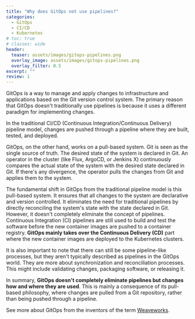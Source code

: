 ```yaml
---
title: "Why does GitOps not use pipelines?"
categories:
  - GitOps
  - CI/CD
  - Kubernetes
# toc: true
# classes: wide
header:
  teaser: assets/images/gitops-pipelines.png
  overlay_image: assets/images/gitops-pipelines.png
  overlay_filter: 0.5
excerpt: ""
review: 1
---
```


GitOps is a way to manage and apply changes to infrastructure and applications based on the Git version control system. The primary reason that GitOps doesn't traditionally use pipelines is because it uses a different paradigm for implementing changes.

In the traditional CI/CD (Continuous Integration/Continuous Delivery) pipeline model, changes are pushed through a pipeline where they are built, tested, and deployed.

GitOps, on the other hand, works on a pull-based system. Git is seen as the single source of truth. The desired state of the system is declared in Git. An operator in the cluster (like Flux, ArgoCD, or Jenkins X) continuously compares the actual state of the system with the desired state declared in Git. If there's any divergence, the operator pulls the changes from Git and applies them to the system.

The fundamental shift in GitOps from the traditional pipeline model is this pull-based system. It ensures that all changes to the system are declarative and version controlled. It eliminates the need for traditional pipelines by directly reconciling the system's state with the state declared in Git. However, it doesn't completely eliminate the concept of pipelines. Continuous Integration (CI) pipelines are still used to build and test the software before the new container images are pushed to a container registry. **GitOps mainly takes over the Continuous Delivery (CD)** part where the new container images are deployed to the Kubernetes clusters.

It is also important to note that there can still be some pipeline-like processes, but they aren't typically described as pipelines in the GitOps world. They are more about synchronization and reconciliation processes. This might include validating changes, packaging software, or releasing it.

In summary, **GitOps doesn't completely eliminate pipelines but changes how and where they are used**. This is mainly a consequence of its pull-based philosophy, where changes are pulled from a Git repository, rather than being pushed through a pipeline.

See more about GitOps from the inventors of the term [Weaveworks](https://www.weave.works/blog/what-is-gitops-really).